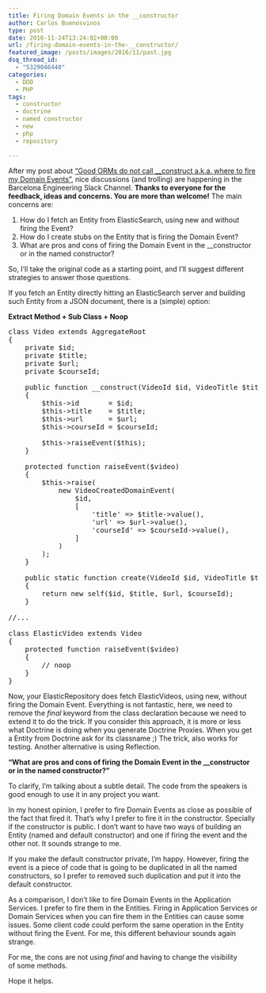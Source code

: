 ```yaml
---
title: Firing Domain Events in the __constructor
author: Carlos Buenosvinos
type: post
date: 2016-11-24T13:24:02+00:00
url: /firing-domain-events-in-the-__constructor/
featured_image: /posts/images/2016/11/past.jpg
dsq_thread_id:
  - "5329046440"
categories:
  - DDD
  - PHP
tags:
  - constructor
  - doctrine
  - named constructor
  - new
  - php
  - repository

---
```

After my post about <a href="https://carlosbuenosvinos.com/good-orms-do-not-call-__construct/" target="_blank">&#8220;Good ORMs do not call __construct a.k.a. where to fire my Domain Events&#8221;</a>, nice discussions (and trolling) are happening in the Barcelona Engineering Slack Channel. **Thanks to everyone for the feedback, ideas and concerns. You are more than welcome!** The main concerns are:

  1. How do I fetch an Entity from ElasticSearch, using new and without firing the Event?
  2. How do I create stubs on the Entity that is firing the Domain Event?
  3. What are pros and cons of firing the Domain Event in the __constructor or in the named constructor?

So, I&#8217;ll take the original code as a starting point, and I&#8217;ll suggest different strategies to answer those questions. <!--more-->

If you fetch an Entity directly hitting an ElasticSearch server and building such Entity from a JSON document, there is a (simple) option:

**Extract Method + Sub Class + Noop**

<pre class="brush: php; gutter: true">class Video extends AggregateRoot
{
    private $id;
    private $title;
    private $url;
    private $courseId;

    public function __construct(VideoId $id, VideoTitle $title, VideoUrl $url, CourseId $courseId)
    {
        $this-&gt;id       = $id;
        $this-&gt;title    = $title;
        $this-&gt;url      = $url;
        $this-&gt;courseId = $courseId;

        $this-&gt;raiseEvent($this);
    }

    protected function raiseEvent($video)
    {
        $this-&gt;raise(
            new VideoCreatedDomainEvent(
                $id,
                [
                    &#039;title&#039; =&gt; $title-&gt;value(),
                    &#039;url&#039; =&gt; $url-&gt;value(),
                    &#039;courseId&#039; =&gt; $courseId-&gt;value(),
                ]
            )
        );
    }

    public static function create(VideoId $id, VideoTitle $title, VideoUrl $url, CourseId $courseId)
    {
        return new self($id, $title, $url, $courseId);
    }

//...

class ElasticVideo extends Video
{
    protected function raiseEvent($video)
    {
        // noop
    }
}</pre>

Now, your ElasticRepository does fetch ElasticVideos, using new, without firing the Domain Event. Everything is not fantastic, here, we need to remove the _final_ keyword from the class declaration because we need to extend it to do the trick. If you consider this approach, it is more or less what Doctrine is doing when you generate Doctrine Proxies. When you get a Entity from Doctrine ask for its classname ;) The trick, also works for testing. Another alternative is using Reflection.

**&#8220;What are pros and cons of firing the Domain Event in the __constructor or in the named constructor?&#8221;**

To clarify, I&#8217;m talking about a subtle detail. The code from the speakers is good enough to use it in any project you want.

In my honest opinion, I prefer to fire Domain Events as close as possible of the fact that fired it. That&#8217;s why I prefer to fire it in the constructor. Specially if the constructor is public. I don&#8217;t want to have two ways of building an Entity (named and default constructor) and one if firing the event and the other not. It sounds strange to me.

If you make the default constructor private, I&#8217;m happy. However, firing the event is a piece of code that is going to be duplicated in all the named constructors, so I prefer to removed such duplication and put it into the default constructor.

As a comparison, I don&#8217;t like to fire Domain Events in the Application Services. I prefer to fire them in the Entities. Firing in Application Services or Domain Services when you can fire them in the Entities can cause some issues. Some client code could perform the same operation in the Entity without firing the Event. For me, this different behaviour sounds again strange.

For me, the cons are not using _final_ and having to change the visibility of some methods.

Hope it helps.